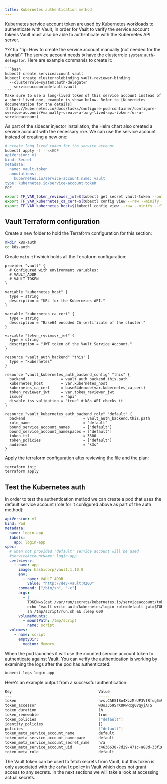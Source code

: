 ```yaml
---
title: Kubernetes authentication method
---
```


Kubernetes service account token are used by Kubernetes workloads to authenticate with Vault, in order for Vault to verify the service account tokens Vault must also be able to authenticate with the Kubernetes API server.

??? tip "tip: How to create the service account manually (not needed for the tutorial)"
    The service account needs to have the clusterrole `system:auth-delegator`. Here are example commands to create it:
    
    ```bash
    kubectl create serviceaccount vault
    kubectl create clusterrolebinding vault-reviewer-binding 
      --clusterrole=system:auth-delegator 
      --serviceaccount=default:vault
    ```
    Make sure to use a long-lived token of this service account instead of a short lived one, example is shown below. Refer to [Kubernetes documentation for the details](https://kubernetes.io/docs/tasks/configure-pod-container/configure-service-account/#manually-create-a-long-lived-api-token-for-a-serviceaccount)

As part of the sidecar injector installation, the Helm chart also created a service account with the necessary role. We can use the service account instead of creating a new one:

```bash
# create long lived token for the service account
kubectl apply -f - <<EOF
apiVersion: v1
kind: Secret
metadata:
  name: vault-token
  annotations:
    kubernetes.io/service-account.name: vault
type: kubernetes.io/service-account-token
EOF

export TF_VAR_token_reviewer_jwt=$(kubectl get secret vault-token --output='go-template={{ .data.token }}' | base64 --decode)
export TF_VAR_kubernetes_ca_cert=$(kubectl config view --raw --minify --flatten --output='jsonpath={.clusters[].cluster.certificate-authority-data}')
export TF_VAR_kubernetes_host=$(kubectl config view --raw --minify --flatten --output='jsonpath={.clusters[].cluster.server}')
```

## Vault Terraform configuration

Create a new folder to hold the Terraform configuration for this section:

```bash
mkdir k8s-auth
cd k8s-auth
```

Create `main.tf` which holds all the Terraform configuration:

```hcl title="main.tf"
provider "vault" {
  # Configured with environment variables:
  # VAULT_ADDR
  # VAULT_TOKEN
}

variable "kubernetes_host" {
  type = string
  description = "URL for the Kubernetes API."
}

variable "kubernetes_ca_cert" {
  type = string
  description = "Base64 encoded CA certificate of the cluster."
}

variable "token_reviewer_jwt" {
  type = string
  description = "JWT token of the Vault Service Account."
}

resource "vault_auth_backend" "this" {
  type = "kubernetes"
}

resource "vault_kubernetes_auth_backend_config" "this" {
  backend                = vault_auth_backend.this.path
  kubernetes_host        = var.kubernetes_host
  kubernetes_ca_cert     = base64decode(var.kubernetes_ca_cert)
  token_reviewer_jwt     = var.token_reviewer_jwt
  issuer                 = "api"
  disable_iss_validation = "true" # k8s API checks it
}

resource "vault_kubernetes_auth_backend_role" "default" {
  backend                          = vault_auth_backend.this.path
  role_name                        = "default"
  bound_service_account_names      = ["default"]
  bound_service_account_namespaces = ["default"]
  token_ttl                        = 3600
  token_policies                   = ["default"]
  audience                         = "k3s"
}
```

Apply the terraform configuration after reviewing the file and the plan:

```bash
terraform init
terraform apply
```

## Test the Kubernetes auth

In order to test the authentication method we can create a pod that uses the default service account (role for it configured above as part of the auth method):

```yaml title="login-app.yaml"
apiVersion: v1
kind: Pod
metadata:
  name: login-app
  labels:
    app: login-app
spec:
  # when not provided 'default' service account will be used
  #serviceAccountName: login-app
  containers:
    - name: app
      image: hashicorp/vault:1.10.0
      env:
        - name: VAULT_ADDR
          value: "http://dev-vault:8200"
      command: ["/bin/sh", "-c"]
      args:
        - |
          TOKEN=$(cat /var/run/secrets/kubernetes.io/serviceaccount/token)
          echo "vault write auth/kubernetes/login role=default jwt=$TOKEN" > /tmp/script/run.sh
          sh /tmp/script/run.sh && sleep 600
      volumeMounts:
        - mountPath: /tmp/script
          name: script
  volumes:
    - name: script
      emptyDir:
        medium: Memory
```

When the pod launches it will use the mounted service account token to authenticate against Vault. You can verify the authentication is working by examining the logs after the pod has authenticated: 


```bash
kubectl logs login-app 
```

Here's an example output from a successful authentication:

```bash
Key                                       Value
---                                       -----
token                                     hvs.CAESIBo4XzzMrUP3VfRfug5m9SrqdAtHXh9azKBt94Aw-Tp1Gh4KHGh2cy55czU1VUZwVUp5R25Sd2RnbWZhZmxmRmI
token_accessor                            wQoJ359SrX8RwRxg0VqyjATS
token_duration                            1h
token_renewable                           true
token_policies                            ["default"]
identity_policies                         []
policies                                  ["default"]
token_meta_service_account_name           default
token_meta_service_account_namespace      default
token_meta_service_account_secret_name    n/a
token_meta_service_account_uid            c4636638-7d29-471c-a88d-33f167937b2d
token_meta_role                           default
```

The Vault token can be used to fetch secrets from Vault, but this token is only associated with the `default` policy in Vault which does not grant access to any secrets. In the next sections we will take a look at accessing actual secrets.
